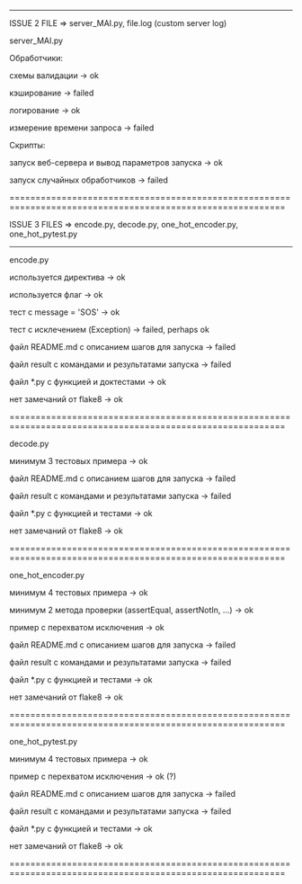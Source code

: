 ___________________________________________________________________________________________________________
ISSUE 2 FILE => server_MAI.py, file.log (custom server log)

server_MAI.py

Обработчики:

схемы валидации -> ok

кэширование -> failed

логирование -> ok

измерение времени запроса -> failed

Скрипты:

запуск веб-сервера и вывод параметров запуска -> ok

запуск случайных обработчиков -> failed
    
===========================================================================================================

ISSUE 3 FILES => encode.py, decode.py, one_hot_encoder.py, one_hot_pytest.py

___________________________________________________________________________________________________________

encode.py 

используется директива -> ok

используется флаг -> ok

тест с message = 'SOS' -> ok

тест с исклечением (Exception) -> failed, perhaps ok

файл README.md с описанием шагов для запуска -> failed

файл result с командами и результатами запуска -> failed

файл *.py с функцией и доктестами -> ok

нет замечаний от flake8 -> ok


===========================================================================================================

decode.py

минимум 3 тестовых примера -> ok

файл README.md с описанием шагов для запуска -> failed

файл result с командами и результатами запуска -> failed

файл *.py с функцией и тестами -> ok

нет замечаний от flake8 -> ok


===========================================================================================================

one_hot_encoder.py

минимум 4 тестовых примера -> ok

минимум 2 метода проверки (assertEqual, assertNotIn, ...) -> ok

пример с перехватом исключения -> ok

файл README.md с описанием шагов для запуска -> failed

файл result с командами и результатами запуска -> failed

файл *.py с функцией и тестами -> ok

нет замечаний от flake8 -> ok


===========================================================================================================

one_hot_pytest.py

минимум 4 тестовых примера -> ok

пример с перехватом исключения -> ok (?)

файл README.md с описанием шагов для запуска -> failed

файл result с командами и результатами запуска -> failed

файл *.py с функцией и тестами -> ok

нет замечаний от flake8 -> ok

===========================================================================================================

                                          
 
